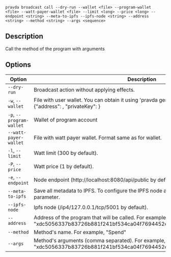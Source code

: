 <!--
THIS FILE IS GENERATED. DO NOT EDIT MANUALLY!
-->

```pravda broadcast call --dry-run --wallet <file> --program-wallet <file> --watt-payer-wallet <file> --limit <long> --price <long> --endpoint <string> --meta-to-ipfs --ipfs-node <string> --address <string> --method <string> --args <sequence>```

## Description
Call the method of the program with arguments
## Options

|Option|Description|
|----|----|
|`--dry-run`|Broadcast action without applying effects.
|`-w`, `--wallet`|File with user wallet. You can obtain it using 'pravda gen address' command. Format: {"address": <public key>, "privateKey": <private key>}
|`-p`, `--program-wallet`|Wallet of program account
|`--watt-payer-wallet`|File with watt payer wallet. Format same as for wallet.
|`-l`, `--limit`|Watt limit (300 by default).
|`-P`, `--price`|Watt price (1 by default).
|`-e`, `--endpoint`|Node endpoint (http://localhost:8080/api/public by default).
|`--meta-to-ipfs`|Save all metadata to IPFS. To configure the IPFS node address use "--ipfs-node" parameter.
|`--ipfs-node`|Ipfs node (/ip4/127.0.0.1/tcp/5001 by default).
|`--address`|Address of the program that will be called. For example, "xdc5056337b83726b881f241bf534ca04f7694452e0e879018872679cf8815af4" 
|`--method`|Method's name. For example, "Spend"
|`--args`|Method's arguments (comma separated). For example, "xdc5056337b83726b881f241bf534ca04f7694452e0e879018872679cf8815af4,20"
